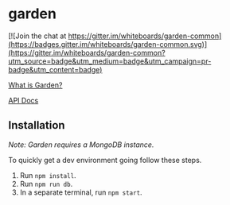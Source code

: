 # garden

[![Join the chat at https://gitter.im/whiteboards/garden-common](https://badges.gitter.im/whiteboards/garden-common.svg)](https://gitter.im/whiteboards/garden-common?utm_source=badge&utm_medium=badge&utm_campaign=pr-badge&utm_content=badge)

[What is Garden?](https://github.com/garden-stream/garden/wiki)

[API Docs](https://github.com/garden-stream/garden/wiki/API-Documentation)

## Installation

*Note: Garden requires a MongoDB instance.*

To quickly get a dev environment going follow these steps.

1. Run `npm install`.
2. Run `npm run db`.
3. In a separate terminal, run `npm start`.
